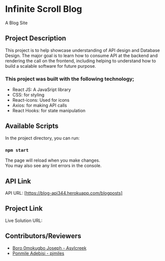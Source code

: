 # Infinite Scroll Blog
A Blog Site

## Project Description
This project is to help showcase understanding of API design and Database Design. The major goal is to learn how to consume API at the backend and rendering the call on the frontend, including helping to understand how to build a scalable software for future purpose.

### This project was built with the following technology;

 * React JS: A JavaSript library
 * CSS: for styling
 * React-icons: Used for icons
 * Axios: for making API calls
 * React Hooks: for state manipulation


## Available Scripts

In the project directory, you can run:

### `npm start`

The page will reload when you make changes.\
You may also see any lint errors in the console.

## API Link
API URL: [https://blog-api344.herokuapp.com/blogposts]


## Project Link
Live Solution URL: 


## Contributors/Reviewers
 * <a href = "https://github.com/Asylcreek">Boro 0mokugbo Joseph - Asylcreek</a>
* <a href = "https://github.com/pjmiles">Ponmile Adebisi - pjmiles</a> 
